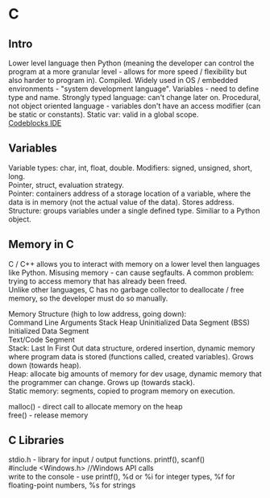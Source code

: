 # C    
## Intro   
Lower level language then Python (meaning the developer can control the program at a more granular level - allows for more speed / flexibility but also harder to program in). Compiled. Widely used in OS / embedded environments - "system development language". Variables - need to define type and name. Strongly typed language: can't change later on. Procedural, not object oriented language - variables don't have an access modifier (can be static or constants). Static var: valid in a global scope.       
[Codeblocks IDE](https://www.codeblocks.org/)    

## Variables   
Variable types: char, int, float, double. Modifiers: signed, unsigned, short, long.   
Pointer, struct, evaluation strategy.   
Pointer: containers address of a storage location of a variable, where the data is in memory (not the actual value of the data). Stores address.    
Structure: groups variables under a single defined type. Similiar to a Python object.     

## Memory in C     
C / C++ allows you to interact with memory on a lower level then languages like Python. Misusing memory - can cause segfaults. A common problem: trying to access memory that has already been freed.    
Unlike other languages, C has no garbage collector to deallocate / free memory, so the developer must do so manually.        

Memory Structure (high to low address, going down):     
    Command Line Arguments 
    Stack 
    Heap 
    Uninitialized Data Segment (BSS)   
    Initialized Data Segment   
    Text/Code Segment   
Stack: Last In First Out data structure, ordered insertion, dynamic memory where program data is stored (functions called, created variables). Grows down (towards heap).                          
Heap: allocate big amounts of memory for dev usage, dynamic memory that the programmer can change. Grows up (towards stack).        
Static memory: segments, copied to program memory on execution.    

malloc() - direct call to allocate memory on the heap     
free() - release memory   

## C Libraries    
stdio.h - library for input / output functions. printf(), scanf()     
#include <Windows.h>      //Windows API calls     
write to the console - use printf(), %d or %i for integer types, %f for floating-point numbers, %s for strings   

    
